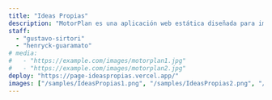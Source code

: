 ```yaml
---
title: "Ideas Propias"
description: "MotorPlan es una aplicación web estática diseñada para impulsar el desarrollo de una agencia dedicada a apoyar emprendedores. Su propósito es fomentar la colaboración, brindar soporte y promover el crecimiento conjunto."
staff:
  - "gustavo-sirtori"
  - "henryck-guaramato"
# media:
#   - "https://example.com/images/motorplan1.jpg"
#   - "https://example.com/images/motorplan2.jpg"
deploy: "https://page-ideaspropias.vercel.app/"
images: ["/samples/IdeasPropias1.png", "/samples/IdeasPropias2.png", "/samples/IdeasPropias3.png", "/samples/IdeasPropias4.png"]
---
```

